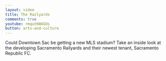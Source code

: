 ```yaml
---
layout: video
title: The Railyards
comments: true
youtube: rmqutHA6GUs
button: arts-and-culture
---
```


Could Downtown Sac be getting a new MLS stadium? Take an inside look at the developing Sacramento Railyards and their newest tenant, Sacramento Republic FC.
